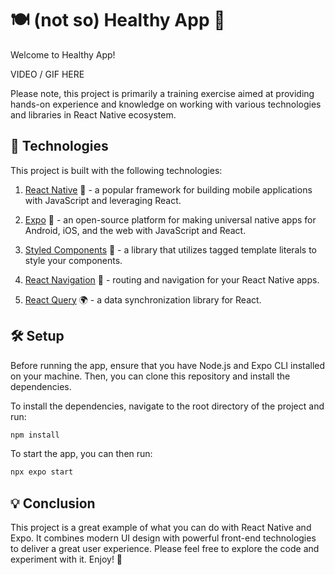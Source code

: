 # 🍽️ (not so) Healthy App 🚚

Welcome to Healthy App! 

VIDEO / GIF HERE

Please note, this project is primarily a training exercise aimed at providing hands-on experience and knowledge on working with various technologies and libraries in React Native ecosystem.

## 🚀 Technologies

This project is built with the following technologies:

1. [React Native](https://reactnative.dev/) 📱 - a popular framework for building mobile applications with JavaScript and leveraging React.

2. [Expo](https://expo.io/) 🎪 - an open-source platform for making universal native apps for Android, iOS, and the web with JavaScript and React.

3. [Styled Components](https://styled-components.com/) 💅 - a library that utilizes tagged template literals to style your components.

4. [React Navigation](https://reactnavigation.org/) 🚀 - routing and navigation for your React Native apps.

5. [React Query](https://react-query.tanstack.com/) 🌍 - a data synchronization library for React.

## 🛠️ Setup

Before running the app, ensure that you have Node.js and Expo CLI installed on your machine. Then, you can clone this repository and install the dependencies.

To install the dependencies, navigate to the root directory of the project and run:

```bash
npm install
```

To start the app, you can then run:

```bash
npx expo start
```

## 💡 Conclusion

This project is a great example of what you can do with React Native and Expo. It combines modern UI design with powerful front-end technologies to deliver a great user experience. Please feel free to explore the code and experiment with it. Enjoy! 🎉